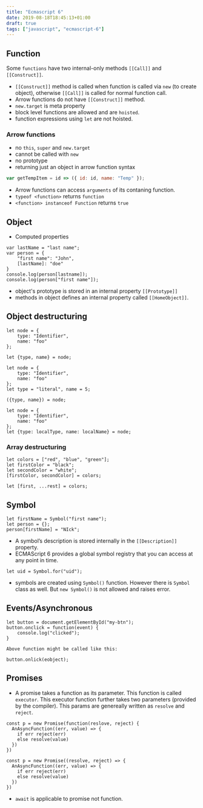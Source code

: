```yaml
---
title: "Ecmascript 6"
date: 2019-08-18T18:45:13+01:00
draft: true
tags: ["javascript", "ecmascript-6"]
---
```


## Function
Some `functions` have two internal-only methods `[[Call]]` and `[[Construct]]`.

* `[[Construct]]` method is called when function is called via `new` (to create object), otherwise `[[Call]]` is called for normal function call.
* Arrow functions do not have `[[Construct]]` method.
* `new.target` is meta property
* block level functions are allowed and are `hoisted`.
* function expressions using `let` are not hoisted.

### Arrow functions

* no `this`, `super` and `new.target`
* cannot be called with `new`
* no prototype
* returning just an object in arrow function syntax

```javascript
var getTempItem = id => ({ id: id, name: "Temp" });
```
* Arrow functions can access `arguments` of its contaning function.
* `typeof <function>` returns `function`
* `<function> instanceof Function` returns `true`

## Object

* Computed properties
```
var lastName = "last name";
var person = {
    "first name": "John",
    [lastName]: "doe"
}
console.log(person[lastname]);
console.log(person["first name"]);
```
* object's prototype is stored in an internal property `[[Prototype]]`
* methods in object defines an internal property called `[[HomeObject]]`. 

## Object destructuring

```
let node = {
    type: "Identifier",
    name: "foo"
};

let {type, name} = node;
```

```
let node = {
    type: "Identifier",
    name: "foo"
};
let type = "literal", name = 5;

({type, name}) = node;
```

```
let node = {
    type: "Identifier",
    name: "foo"
};
let {type: localType, name: localName} = node;
```

### Array destructuring
```
let colors = ["red", "blue", "green"];
let firstColor = "black";
let secondColor = "white";
[firstColor, secondColor] = colors;

let [first, ...rest] = colors;
```
## Symbol

```
let firstName = Symbol("first name");
let person = {};
person[firstName] = "NIck";
```
* A symbol’s description is stored internally in the `[[Description]]` property.
* ECMAScript 6 provides a global symbol registry that you can access at any point in time.

```
let uid = Symbol.for("uid");
```
* symbols are created using `Symbol()` function. However there is `Symbol` class as well. But `new Symbol()` is not allowed and raises error.

## Events/Asynchronous
```
let button = document.getElementById("my-btn");
button.onclick = function(event) {
    console.log("clicked");
}

Above function might be called like this:

button.onlick(eobject);
```

## Promises
* A promise takes a function as its parameter. This function is called `executor`. This executor function further takes two parameters (provided by the compiler). This params are genereally written as `resolve` and `reject`.
```
const p = new Promise(function(reslove, reject) {
  AnAsyncFunction((err, value) => {
    if err reject(err)
    else resolve(value)
  })
})
``` 
```
const p = new Promise((resolve, reject) => {
  AnAsyncFunction((err, value) => {
    if err reject(err)
    else resolve(value)
  })
})
```
* `await` is applicable to promise not function.